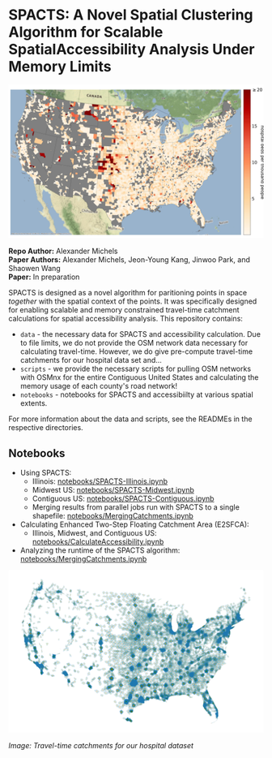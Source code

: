 # SPACTS: A Novel Spatial Clustering Algorithm for Scalable SpatialAccessibility Analysis Under Memory Limits

![Accessibility for the Continental US](img/E2SFCA-OrRd.jpg)

**Repo Author:** Alexander Michels  
**Paper Authors:** Alexander Michels, Jeon-Young Kang, Jinwoo Park, and Shaowen Wang  
**Paper:** In preparation

SPACTS is designed as a novel algorithm for paritioning points in space *together* with the spatial context of the points. It was specifically designed for enabling scalable and memory constrained travel-time catchment calculations for spatial accessibility analysis. This repository contains:

* `data` - the necessary data for SPACTS and accessibility calculation. Due to file limits, we do not provide the OSM network data necessary for calculating travel-time. However, we do give pre-compute travel-time catchments for our hospital data set and...
* `scripts` - we provide the necessary scripts for pulling OSM networks with OSMnx for the entire Contiguous United States and calculating the memory usage of each county's road network!
* `notebooks` - notebooks for SPACTS and accessibiilty at various spatial extents.

For more information about the data and scripts, see the READMEs in the respective directories.

## Notebooks

* Using SPACTS:
  * Illinois: [notebooks/SPACTS-Illinois.ipynb](notebooks/SPACTS-Illinois.ipynb)
  * Midwest US: [notebooks/SPACTS-Midwest.ipynb](notebooks/SPACTS-Midwest.ipynb)
  * Contiguous US: [notebooks/SPACTS-Contiguous.ipynb](notebooks/SPACTS-Contiguous.ipynb)
  * Merging results from parallel jobs run with SPACTS to a single shapefile: [notebooks/MergingCatchments.ipynb](notebooks/MergingCatchments.ipynb)
* Calculating Enhanced Two-Step Floating Catchment Area (E2SFCA):
  * Illinois, Midwest, and Contiguous US: [notebooks/CalculateAccessibility.ipynb](notebooks/CalculateAccessibility.ipynb)
* Analyzing the runtime of the SPACTS algorithm: [notebooks/MergingCatchments.ipynb](notebooks/MergingCatchments.ipynb)


![Travel time catchments for our hospital dataset](img/TravelTimeCatchments.png)


*Image: Travel-time catchments for our hospital dataset*
